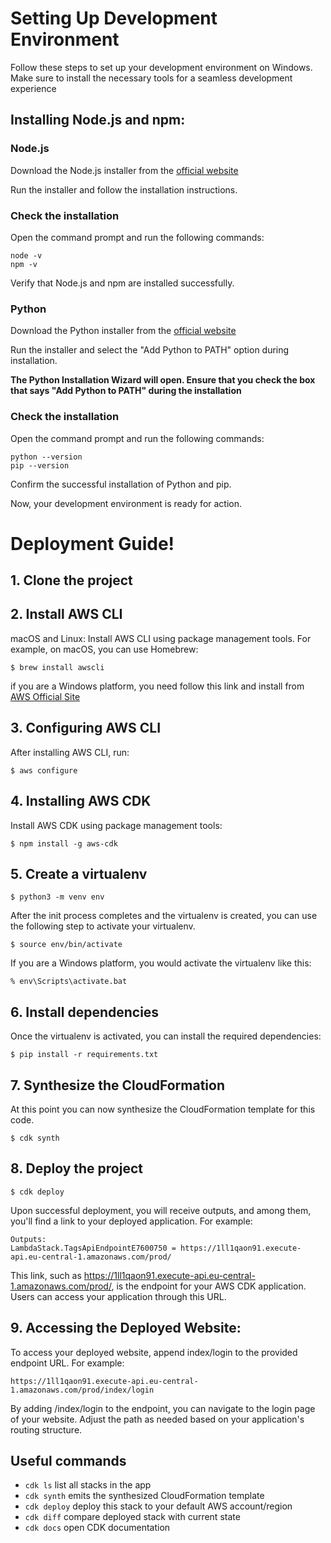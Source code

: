 # Setting Up Development Environment

Follow these steps to set up your development environment on Windows. Make sure to install the necessary tools for a seamless development experience

## Installing Node.js and npm:
### Node.js
Download the Node.js installer from the [official website](https://nodejs.org/en)

Run the installer and follow the installation instructions.

### Check the installation
Open the command prompt and run the following commands:
```
node -v
npm -v
```
Verify that Node.js and npm are installed successfully.

### Python
Download the Python installer from the [official website](https://www.python.org/)

Run the installer and select the "Add Python to PATH" option during installation.

**The Python Installation Wizard will open. Ensure that you check the box that says "Add Python to PATH" during the installation**

### Check the installation
Open the command prompt and run the following commands:
```
python --version
pip --version
```
Confirm the successful installation of Python and pip.

Now, your development environment is ready for action.

# Deployment Guide!

## 1. Clone the project

## 2. Install AWS CLI
macOS and Linux: Install AWS CLI using package management tools. For example, on macOS, you can use Homebrew:
```
$ brew install awscli
``` 
if you are a Windows platform, you need follow this link and install from [AWS Official Site](https://aws.amazon.com/ru/cli/)

## 3. Configuring AWS CLI
After installing AWS CLI, run:
```
$ aws configure
```

## 4. Installing AWS CDK
Install AWS CDK using package management tools:
```
$ npm install -g aws-cdk
```

## 5. Create a virtualenv
```
$ python3 -m venv env
```
After the init process completes and the virtualenv is created, you can use the following
step to activate your virtualenv.

```
$ source env/bin/activate
```

If you are a Windows platform, you would activate the virtualenv like this:

```
% env\Scripts\activate.bat
```

## 6. Install dependencies
Once the virtualenv is activated, you can install the required dependencies:
```
$ pip install -r requirements.txt
```

## 7. Synthesize the CloudFormation
At this point you can now synthesize the CloudFormation template for this code.
```
$ cdk synth
```

## 8. Deploy the project
```
$ cdk deploy
```
Upon successful deployment, you will receive outputs, and among them, you'll find a link to your deployed application. For example:
```
Outputs:
LambdaStack.TagsApiEndpointE7600750 = https://1ll1qaon91.execute-api.eu-central-1.amazonaws.com/prod/
```

This link, such as https://1ll1qaon91.execute-api.eu-central-1.amazonaws.com/prod/, is the endpoint for your AWS CDK application. Users can access your application through this URL.

## 9. Accessing the Deployed Website:
To access your deployed website, append index/login to the provided endpoint URL. For example:
```
https://1ll1qaon91.execute-api.eu-central-1.amazonaws.com/prod/index/login
```
By adding /index/login to the endpoint, you can navigate to the login page of your website. Adjust the path as needed based on your application's routing structure.

## Useful commands

 * `cdk ls`          list all stacks in the app
 * `cdk synth`       emits the synthesized CloudFormation template
 * `cdk deploy`      deploy this stack to your default AWS account/region
 * `cdk diff`        compare deployed stack with current state
 * `cdk docs`        open CDK documentation

